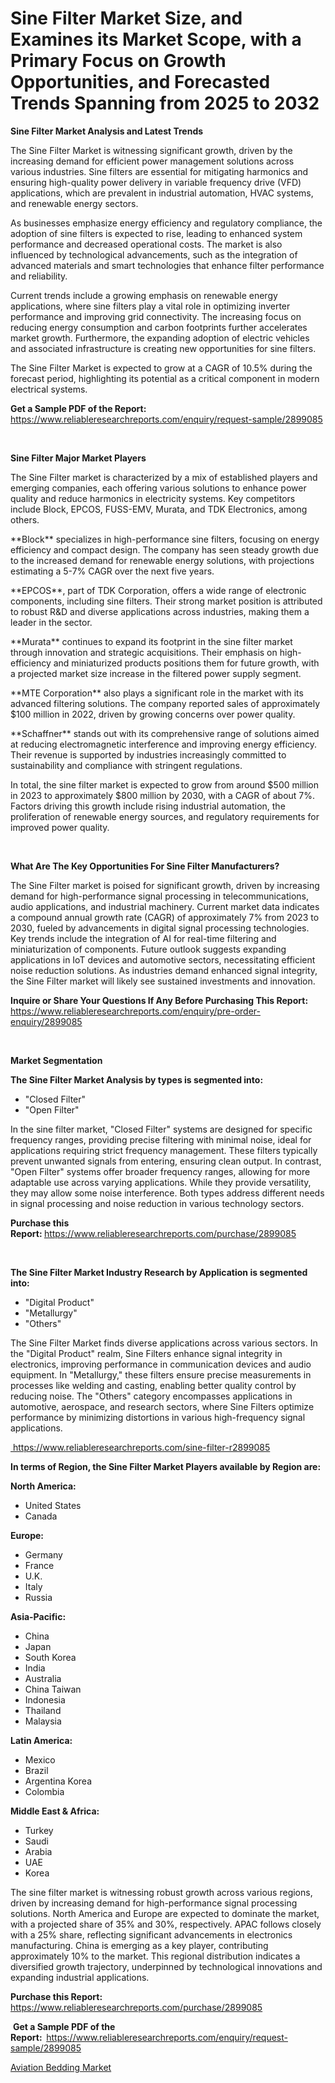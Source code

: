 <p><h1>Sine Filter Market Size, and Examines its Market Scope, with a Primary Focus on Growth Opportunities, and Forecasted Trends Spanning from 2025 to 2032</h1></p><p><strong>Sine Filter Market Analysis and Latest Trends</strong></p>
<p><p>The Sine Filter Market is witnessing significant growth, driven by the increasing demand for efficient power management solutions across various industries. Sine filters are essential for mitigating harmonics and ensuring high-quality power delivery in variable frequency drive (VFD) applications, which are prevalent in industrial automation, HVAC systems, and renewable energy sectors. </p><p>As businesses emphasize energy efficiency and regulatory compliance, the adoption of sine filters is expected to rise, leading to enhanced system performance and decreased operational costs. The market is also influenced by technological advancements, such as the integration of advanced materials and smart technologies that enhance filter performance and reliability.</p><p>Current trends include a growing emphasis on renewable energy applications, where sine filters play a vital role in optimizing inverter performance and improving grid connectivity. The increasing focus on reducing energy consumption and carbon footprints further accelerates market growth. Furthermore, the expanding adoption of electric vehicles and associated infrastructure is creating new opportunities for sine filters. </p><p>The Sine Filter Market is expected to grow at a CAGR of 10.5% during the forecast period, highlighting its potential as a critical component in modern electrical systems.</p></p>
<p><strong>Get a Sample PDF of the Report:&nbsp;</strong> <a href="https://www.reliableresearchreports.com/enquiry/request-sample/2899085?utm_campaign=2714&utm_medium=2&utm_source=Github&utm_content=ia&utm_term=15032025&utm_id=sine-filter">https://www.reliableresearchreports.com/enquiry/request-sample/2899085</a></p>
<p>&nbsp;</p>
<p><strong>Sine Filter Major Market Players</strong></p>
<p><p>The Sine Filter market is characterized by a mix of established players and emerging companies, each offering various solutions to enhance power quality and reduce harmonics in electricity systems. Key competitors include Block, EPCOS, FUSS-EMV, Murata, and TDK Electronics, among others.</p><p>**Block** specializes in high-performance sine filters, focusing on energy efficiency and compact design. The company has seen steady growth due to the increased demand for renewable energy solutions, with projections estimating a 5-7% CAGR over the next five years.</p><p>**EPCOS**, part of TDK Corporation, offers a wide range of electronic components, including sine filters. Their strong market position is attributed to robust R&D and diverse applications across industries, making them a leader in the sector.</p><p>**Murata** continues to expand its footprint in the sine filter market through innovation and strategic acquisitions. Their emphasis on high-efficiency and miniaturized products positions them for future growth, with a projected market size increase in the filtered power supply segment.</p><p>**MTE Corporation** also plays a significant role in the market with its advanced filtering solutions. The company reported sales of approximately $100 million in 2022, driven by growing concerns over power quality.</p><p>**Schaffner** stands out with its comprehensive range of solutions aimed at reducing electromagnetic interference and improving energy efficiency. Their revenue is supported by industries increasingly committed to sustainability and compliance with stringent regulations.</p><p>In total, the sine filter market is expected to grow from around $500 million in 2023 to approximately $800 million by 2030, with a CAGR of about 7%. Factors driving this growth include rising industrial automation, the proliferation of renewable energy sources, and regulatory requirements for improved power quality.</p></p>
<p>&nbsp;</p>
<p><strong>What Are The Key Opportunities For Sine Filter Manufacturers?</strong></p>
<p><p>The Sine Filter market is poised for significant growth, driven by increasing demand for high-performance signal processing in telecommunications, audio applications, and industrial machinery. Current market data indicates a compound annual growth rate (CAGR) of approximately 7% from 2023 to 2030, fueled by advancements in digital signal processing technologies. Key trends include the integration of AI for real-time filtering and miniaturization of components. Future outlook suggests expanding applications in IoT devices and automotive sectors, necessitating efficient noise reduction solutions. As industries demand enhanced signal integrity, the Sine Filter market will likely see sustained investments and innovation.</p></p>
<p><strong>Inquire or Share Your Questions If Any Before Purchasing This Report:</strong> <a href="https://www.reliableresearchreports.com/enquiry/pre-order-enquiry/2899085?utm_campaign=2714&utm_medium=2&utm_source=Github&utm_content=ia&utm_term=15032025&utm_id=sine-filter">https://www.reliableresearchreports.com/enquiry/pre-order-enquiry/2899085</a></p>
<p>&nbsp;</p>
<p><strong>Market Segmentation</strong></p>
<p><strong>The Sine Filter Market Analysis by types is segmented into:</strong></p>
<p><ul><li>"Closed Filter"</li><li>"Open Filter"</li></ul></p>
<p><p>In the sine filter market, "Closed Filter" systems are designed for specific frequency ranges, providing precise filtering with minimal noise, ideal for applications requiring strict frequency management. These filters typically prevent unwanted signals from entering, ensuring clean output. In contrast, "Open Filter" systems offer broader frequency ranges, allowing for more adaptable use across varying applications. While they provide versatility, they may allow some noise interference. Both types address different needs in signal processing and noise reduction in various technology sectors.</p></p>
<p><strong>Purchase this Report:&nbsp;</strong><a href="https://www.reliableresearchreports.com/purchase/2899085?utm_campaign=2714&utm_medium=2&utm_source=Github&utm_content=ia&utm_term=15032025&utm_id=sine-filter">https://www.reliableresearchreports.com/purchase/2899085</a></p>
<p>&nbsp;</p>
<p><strong>The Sine Filter Market Industry Research by Application is segmented into:</strong></p>
<p><ul><li>"Digital Product"</li><li>"Metallurgy"</li><li>"Others"</li></ul></p>
<p><p>The Sine Filter Market finds diverse applications across various sectors. In the "Digital Product" realm, Sine Filters enhance signal integrity in electronics, improving performance in communication devices and audio equipment. In "Metallurgy," these filters ensure precise measurements in processes like welding and casting, enabling better quality control by reducing noise. The "Others" category encompasses applications in automotive, aerospace, and research sectors, where Sine Filters optimize performance by minimizing distortions in various high-frequency signal applications.</p></p>
<p><a href="https://www.reliableresearchreports.com/sine-filter-r2899085?utm_campaign=2714&utm_medium=2&utm_source=Github&utm_content=ia&utm_term=15032025&utm_id=sine-filter">&nbsp;https://www.reliableresearchreports.com/sine-filter-r2899085</a></p>
<p><strong>In terms of Region, the Sine Filter Market Players available by Region are:</strong></p>
<p>
    <p> <strong> North America: </strong>
        <ul>
            <li>United States</li>
            <li>Canada</li>
        </ul>
        </p> 
    <p> <strong> Europe: </strong>
        <ul>
            <li>Germany</li>
            <li>France</li>
            <li>U.K.</li>
            <li>Italy</li>
            <li>Russia</li>
        </ul>
        </p> 
    <p> <strong> Asia-Pacific: </strong>
        <ul>
            <li>China</li>
            <li>Japan</li>
            <li>South Korea</li>
            <li>India</li>
            <li>Australia</li>
            <li>China Taiwan</li>
            <li>Indonesia</li>
            <li>Thailand</li>
            <li>Malaysia</li>
        </ul>
        </p> 
    <p> <strong> Latin America: </strong>
        <ul>
            <li>Mexico</li>
            <li>Brazil</li>
            <li>Argentina Korea</li>
            <li>Colombia</li>
        </ul>
        </p> 
    <p> <strong> Middle East & Africa: </strong>
        <ul>
            <li>Turkey</li>
            <li>Saudi</li>
            <li>Arabia</li>
            <li>UAE</li>
            <li>Korea</li>
        </ul>
    </p>
    </p>
<p><p>The sine filter market is witnessing robust growth across various regions, driven by increasing demand for high-performance signal processing solutions. North America and Europe are expected to dominate the market, with a projected share of 35% and 30%, respectively. APAC follows closely with a 25% share, reflecting significant advancements in electronics manufacturing. China is emerging as a key player, contributing approximately 10% to the market. This regional distribution indicates a diversified growth trajectory, underpinned by technological innovations and expanding industrial applications.</p></p>
<p><strong>Purchase this Report: </strong><a href="https://www.reliableresearchreports.com/purchase/2899085?utm_campaign=2714&utm_medium=2&utm_source=Github&utm_content=ia&utm_term=15032025&utm_id=sine-filter">https://www.reliableresearchreports.com/purchase/2899085</a></p>
<p>&nbsp;<strong>Get a Sample PDF of the Report:&nbsp;&nbsp;</strong><a href="https://www.reliableresearchreports.com/enquiry/request-sample/2899085?utm_campaign=2714&utm_medium=2&utm_source=Github&utm_content=ia&utm_term=15032025&utm_id=sine-filter">https://www.reliableresearchreports.com/enquiry/request-sample/2899085</a></p>
<p><strong></strong></p>
<p><p><a href="https://github.com/nabadeneme/Market-Research-Report-List-1/blob/main/aviation-bedding-market.md?utm_campaign=2714&utm_medium=2&utm_source=Github&utm_content=ia&utm_term=15032025&utm_id=sine-filter">Aviation Bedding Market</a></p></p>